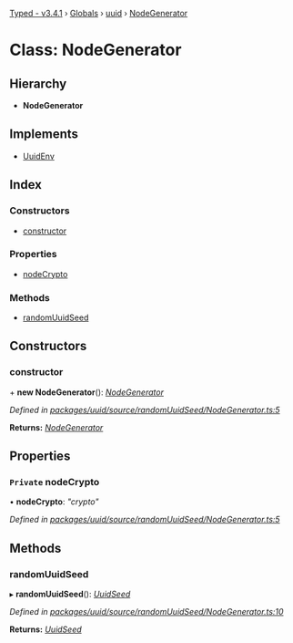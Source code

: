[Typed - v3.4.1](../README.md) › [Globals](../globals.md) › [uuid](../modules/uuid.md) › [NodeGenerator](uuid.nodegenerator.md)

# Class: NodeGenerator

## Hierarchy

* **NodeGenerator**

## Implements

* [UuidEnv](../interfaces/uuid.uuidenv.md)

## Index

### Constructors

* [constructor](uuid.nodegenerator.md#constructor)

### Properties

* [nodeCrypto](uuid.nodegenerator.md#private-nodecrypto)

### Methods

* [randomUuidSeed](uuid.nodegenerator.md#randomuuidseed)

## Constructors

###  constructor

\+ **new NodeGenerator**(): *[NodeGenerator](uuid.nodegenerator.md)*

*Defined in [packages/uuid/source/randomUuidSeed/NodeGenerator.ts:5](https://github.com/TylorS/typed-prelude/blob/cf24d7c0/packages/uuid/source/randomUuidSeed/NodeGenerator.ts#L5)*

**Returns:** *[NodeGenerator](uuid.nodegenerator.md)*

## Properties

### `Private` nodeCrypto

• **nodeCrypto**: *"crypto"*

*Defined in [packages/uuid/source/randomUuidSeed/NodeGenerator.ts:5](https://github.com/TylorS/typed-prelude/blob/cf24d7c0/packages/uuid/source/randomUuidSeed/NodeGenerator.ts#L5)*

## Methods

###  randomUuidSeed

▸ **randomUuidSeed**(): *[UuidSeed](../modules/uuid.md#uuidseed)*

*Defined in [packages/uuid/source/randomUuidSeed/NodeGenerator.ts:10](https://github.com/TylorS/typed-prelude/blob/cf24d7c0/packages/uuid/source/randomUuidSeed/NodeGenerator.ts#L10)*

**Returns:** *[UuidSeed](../modules/uuid.md#uuidseed)*
